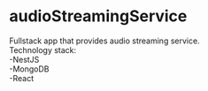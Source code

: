 # audioStreamingService
Fullstack app that provides audio streaming service.<br>
Technology stack:<br>
-NestJS<br>
-MongoDB<br>
-React<br>
